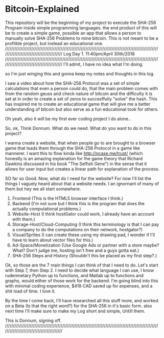 # Bitcoin-Explained
This repository will be the beginning of my project to execute the SHA-256 Program inside simple programming languages. the end product of this will be to create a simple game, possible an app that allows a person to manually solve SHA-256 Problems to mine bitcoin. This is not meant to be a profitble project, but instead an educational one.
////////////////////////////////////////////////////////////////////////////////////////////////////////////////////////////////////////
Log Day 1. 11:40pm/April 30th/2018
////////////////////////////////////////////////////////////////////////////////////////////////////////////////////////////////////////
I'll admit, I have no idea what I'm doing.

 so I'm just winging this and gonna keep my notes and thoughts in this log.

I saw a video about how the SHA-256 Protocol was a set of simple calculations that even a person could do, that the main problem comes with from the random geuss and check nature of bitcoin and the difficulty it is set at in order to create a set of zeros to succesffully "solve" the hash. This has inspired me to create an educational game that will give me a better understanding of bitcoin but also serve as a fun educational took for others. 

Oh yeah, also it will be my first ever coding project I do alone..

So, ok, Think Donnum. What do we need. What do you want to do in this project?

I wanna create a website, that when people go to are brought to a browser game that leads them through the SHA-256 Protocol in a game like mannerer. I want this to flow kinda like http://ncase.me/trust/ (which honestly is an amazing explanation for the game theory that Richard Dawkins discussed in his book "The Selfish Gene") in the sense that it allows for user input but creates a linear path for explanation of the process.

SO far so Good. Now, what do I need for the website? For now I'll list the things I vaguely heard about that a website needs. I an ignornant of many of them but hey we all start somewhere.

1. Frontend (This is the HTML5 browser interface I think.)
2. Backend (I'm not sure but I think this is the program that does the actually computational problems.)
3. Website-Host (I think hostGator could work, I already have an account with them.)
4. Storage-Host/Cloud-Computing (I think this terminology is that I can pay a company to do the computations on their network, hostgator?)
5. Visual/Sprites (I can create these using my drawing pad, I wonder if I'll have to learn about vector files for this.)
6. Ad-Space/Monetization (Use Google Ads or partner with a store maybe? What? Don't judge me, hosting isn't free and a guys gotta eat.)
7. SHA-256 Steps and History (Shouldn't this be placed as my first step?.)

Ok, so those are the 7 main things I can think of that I need to do. Let's start with Step 7, then Step 2. I need to decide what language I can use, I know rudemnetary Python up to functions, and Matlab up to functions and graphs, would either of those work for the backend. I'm going blind into this with minimal coding experience, $419 CAD saved up for expenses, and a shit load of time. I love it.

By the time I come back, I'll have researched all this stuff more, and worked on a Beta (Is that the right word?) for the SHA-256 in it's basic form. also next time I'll make sure to make my Log short and simple, Untill them.

This is Donnum, signing off.
////////////////////////////////////////////////////////////////////////////////////////////////////////////////////////////////////////
